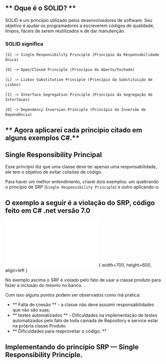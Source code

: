 ## ** Oque é o SOLID? **
SOLID é um princípio utilizado pelos desenvolvedores de software. Seu objetivo é ajudar os programadores a escreverem códigos de qualidade, limpos, fáceis de serem reutilizados e de dar manutenção.

### SOLID significa
    [S] -> Single Responsibility Principle (Princípio da Responsabilidade Única)

    [O] -> Open/Closed Principle (Princípio do Aberto/Fechado)

    [L] -> Liskov Substitution Principle (Princípio da Substituição de Liskov)

    [I] -> Interface Segregation Principle (Princípio da Segregação de Interfaces)

    [D] -> Dependency Inversion Principle (Princípio da Inversão de Dependência)

## ** Agora aplicarei cada principio citado em alguns exemplos C#.**

## Single Responsibility Principal

Esse princípio diz que uma classe deve ter apenas uma responsabilidade, ele tem o objetivo de evitar colisões de código.

Para haver um melhor entendimento, criarei dois exemplos: um quebrando o princípio de SRP (`Single Responsibility Principle`) e outro aplicando-o.

## O exemplo a seguir é a violação do SRP, código feito em C# .net versão 7.0 

![Code](./img/codeSRP.js){ width=700, height=600, align=left }

No exemplo ascima o SRP é violado pelo fato de usar a classe *produto* para fazer a inclusão do mesmo no banco.

Com isso alguns pontos podem ser observados como má pratica:

* ** Falta de coesão ** - a classe não deve assumir responsabilidades que não são suas;
* ** testes automatizados ** - Dificuldades na implementação de testes automatizados pelo fato de toda camada de Repository e service estar na própria classe Produto.
* ** Dificuldades para reaproveitar o código. **

## Implementando do princípio SRP — Single Responsibility Principle.

